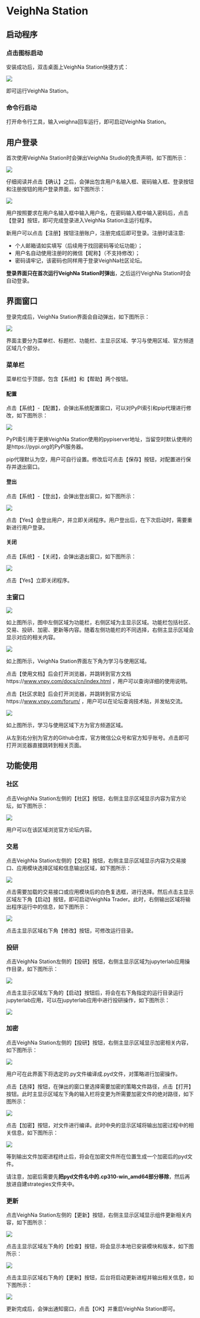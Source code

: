 # VeighNa Station

## 启动程序

### 点击图标启动

安装成功后，双击桌面上VeighNa Station快捷方式：

![](https://vnpy-doc.oss-cn-shanghai.aliyuncs.com/veighna_station/1.png)

即可运行VeighNa Station。

### 命令行启动

打开命令行工具，输入veighna回车运行，即可启动VeighNa Station。

## 用户登录

首次使用VeighNa Station时会弹出VeighNa Studio的免责声明，如下图所示：

![](https://vnpy-doc.oss-cn-shanghai.aliyuncs.com/veighna_station/2.png)

仔细阅读并点击【确认】之后，会弹出包含用户名输入框、密码输入框、登录按钮和注册按钮的用户登录界面，如下图所示：

![](https://vnpy-doc.oss-cn-shanghai.aliyuncs.com/veighna_station/3.png)

用户按照要求在用户名输入框中输入用户名，在密码输入框中输入密码后，点击【登录】按钮，即可完成登录进入VeighNa Station主运行程序。

新用户可以点击【注册】按钮注册账户，注册完成后即可登录。注册时请注意:

- 个人邮箱请如实填写（后续用于找回密码等论坛功能）；
- 用户名自动使用注册时的微信【昵称】（不支持修改）；
- 密码请牢记，该密码也同样用于登录VeighNa社区论坛。

**登录界面只在首次运行VeighNa Station时弹出**，之后运行VeighNa Station时会自动登录。

## 界面窗口

登录完成后，VeighNa Station界面会自动弹出，如下图所示：

![](https://vnpy-doc.oss-cn-shanghai.aliyuncs.com/veighna_station/4.png)

界面主要分为菜单栏、标题栏、功能栏、主显示区域、学习与使用区域、官方频道区域几个部分。

### 菜单栏

菜单栏位于顶部，包含【系统】和【帮助】两个按钮。

#### 配置

点击【系统】-【配置】，会弹出系统配置窗口，可以对PyPI索引和pip代理进行修改，如下图所示：

![](https://vnpy-doc.oss-cn-shanghai.aliyuncs.com/veighna_station/5.png)

PyPI索引用于更换VeighNa Station使用的pypiserver地址，当留空时默认使用的是https://pypi.org的PyPI服务器。

pip代理默认为空，用户可自行设置。修改后可点击【保存】按钮，对配置进行保存并退出窗口。

#### 登出

点击【系统】-【登出】，会弹出登出窗口，如下图所示：

![](https://vnpy-doc.oss-cn-shanghai.aliyuncs.com/veighna_station/6.png)

点击【Yes】会登出用户，并立即关闭程序。用户登出后，在下次启动时，需要重新进行用户登录。

#### 关闭

点击【系统】-【关闭】，会弹出退出窗口，如下图所示：

![](https://vnpy-doc.oss-cn-shanghai.aliyuncs.com/veighna_station/7.png)

点击【Yes】立即关闭程序。


### 主窗口

![](https://vnpy-doc.oss-cn-shanghai.aliyuncs.com/veighna_station/9.png)

如上图所示，图中左侧区域为功能栏，右侧区域为主显示区域。功能栏包括社区、交易、投研、加密、更新等内容。随着左侧功能栏的不同选择，右侧主显示区域会显示对应的相关内容。

![](https://vnpy-doc.oss-cn-shanghai.aliyuncs.com/veighna_station/10.png)

如上图所示，VeighNa Station界面左下角为学习与使用区域。

点击【使用文档】后会打开浏览器，并跳转到官方文档https://www.vnpy.com/docs/cn/index.html ，用户可以查询详细的使用说明。

点击【社区求助】后会打开浏览器，并跳转到官方论坛https://www.vnpy.com/forum/ ，用户可以在论坛查询技术贴，并发帖交流。

![](https://vnpy-doc.oss-cn-shanghai.aliyuncs.com/veighna_station/11.png)

如上图所示，学习与使用区域下方为官方频道区域。

从左到右分别为官方的Github仓库，官方微信公众号和官方知乎账号。点击即可打开浏览器直接跳转到相关页面。


## 功能使用

### 社区

点击VeighNa Station左侧的【社区】按钮，右侧主显示区域显示内容为官方论坛，如下图所示：

![](https://vnpy-doc.oss-cn-shanghai.aliyuncs.com/veighna_station/3.png)

用户可以在该区域浏览官方论坛内容。

### 交易

点击VeighNa Station左侧的【交易】按钮，右侧主显示区域显示内容为交易接口、应用模块选择区域和信息输出区域，如下图所示：

![](https://vnpy-doc.oss-cn-shanghai.aliyuncs.com/veighna_station/12.png)

点击需要加载的交易接口或应用模块后的白色复选框，进行选择。然后点击主显示区域左下角【启动】按钮，即可启动VeighNa Trader。此时，右侧输出区域将输出程序运行中的信息，如下图所示：

![](https://vnpy-doc.oss-cn-shanghai.aliyuncs.com/veighna_station/13.png)

点击主显示区域右下角【修改】按钮，可修改运行目录。

### 投研

点击VeighNa Station左侧的【投研】按钮，右侧主显示区域为jupyterlab应用操作目录，如下图所示：

![](https://vnpy-doc.oss-cn-shanghai.aliyuncs.com/veighna_station/14.png)

点击主显示区域左下角的【启动】按钮后，将会在右下角指定的运行目录运行jupyterlab应用，可以在jupyterlab应用中进行投研操作，如下图所示：

![](https://vnpy-doc.oss-cn-shanghai.aliyuncs.com/veighna_station/15.png)

### 加密

点击VeighNa Station左侧的【投研】按钮，右侧主显示区域显示加密相关内容，如下图所示：

![](https://vnpy-doc.oss-cn-shanghai.aliyuncs.com/veighna_station/16.png)

用户可在此界面下将选定的.py文件编译成.pyd文件，对策略进行加密操作。

点击【选择】按钮，在弹出的窗口里选择需要加密的策略文件路径，点击【打开】按钮。此时主显示区域左下角的输入栏将变更为所需要加密文件的绝对路径，如下图所示：

![](https://vnpy-doc.oss-cn-shanghai.aliyuncs.com/veighna_station/17.png)

点击【加密】按钮，对文件进行编译。此时中央的显示区域将输出加密过程中的相关信息，如下图所示：

![](https://vnpy-doc.oss-cn-shanghai.aliyuncs.com/veighna_station/18.png)

等到输出文件加密进程终止后，将会在加密文件所在位置生成一个加密后的pyd文件。

请注意，加密后需要先**把pyd文件名中的.cp310-win_amd64部分移除**，然后再放进自建strategies文件夹中。

### 更新

点击VeighNa Station左侧的【更新】按钮，右侧主显示区域显示组件更新相关内容，如下图所示：

![](https://vnpy-doc.oss-cn-shanghai.aliyuncs.com/veighna_station/19.png)

点击主显示区域左下角的【检查】按钮，将会显示本地已安装模块和版本，如下图所示：

![](https://vnpy-doc.oss-cn-shanghai.aliyuncs.com/veighna_station/20.png)

点击主显示区域右下角的【更新】按钮，后台将启动更新进程并输出相关信息，如下图所示：

![](https://vnpy-doc.oss-cn-shanghai.aliyuncs.com/veighna_station/21.png)

更新完成后，会弹出通知窗口，点击【OK】并重启VeighNa Station即可。

